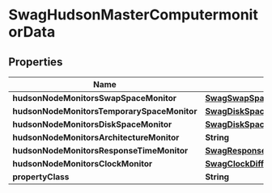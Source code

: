 
# SwagHudsonMasterComputermonitorData

## Properties
Name | Type | Description | Notes
------------ | ------------- | ------------- | -------------
**hudsonNodeMonitorsSwapSpaceMonitor** | [**SwagSwapSpaceMonitorMemoryUsage2**](SwagSwapSpaceMonitorMemoryUsage2.md) |  |  [optional]
**hudsonNodeMonitorsTemporarySpaceMonitor** | [**SwagDiskSpaceMonitorDescriptorDiskSp**](SwagDiskSpaceMonitorDescriptorDiskSp.md) |  |  [optional]
**hudsonNodeMonitorsDiskSpaceMonitor** | [**SwagDiskSpaceMonitorDescriptorDiskSp**](SwagDiskSpaceMonitorDescriptorDiskSp.md) |  |  [optional]
**hudsonNodeMonitorsArchitectureMonitor** | **String** |  |  [optional]
**hudsonNodeMonitorsResponseTimeMonitor** | [**SwagResponseTimeMonitorData**](SwagResponseTimeMonitorData.md) |  |  [optional]
**hudsonNodeMonitorsClockMonitor** | [**SwagClockDifference**](SwagClockDifference.md) |  |  [optional]
**propertyClass** | **String** |  |  [optional]




